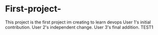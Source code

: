 # First-project-
This project is the first project im creating to learn devops
User 1's initial contribution.
User 2's independent change.
User 3's final addition.
TEST1

